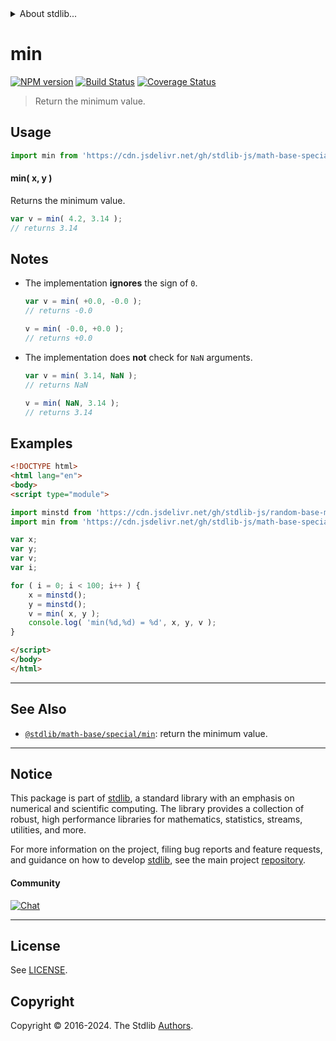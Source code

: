 <!--

@license Apache-2.0

Copyright (c) 2018 The Stdlib Authors.

Licensed under the Apache License, Version 2.0 (the "License");
you may not use this file except in compliance with the License.
You may obtain a copy of the License at

   http://www.apache.org/licenses/LICENSE-2.0

Unless required by applicable law or agreed to in writing, software
distributed under the License is distributed on an "AS IS" BASIS,
WITHOUT WARRANTIES OR CONDITIONS OF ANY KIND, either express or implied.
See the License for the specific language governing permissions and
limitations under the License.

-->


<details>
  <summary>
    About stdlib...
  </summary>
  <p>We believe in a future in which the web is a preferred environment for numerical computation. To help realize this future, we've built stdlib. stdlib is a standard library, with an emphasis on numerical and scientific computation, written in JavaScript (and C) for execution in browsers and in Node.js.</p>
  <p>The library is fully decomposable, being architected in such a way that you can swap out and mix and match APIs and functionality to cater to your exact preferences and use cases.</p>
  <p>When you use stdlib, you can be absolutely certain that you are using the most thorough, rigorous, well-written, studied, documented, tested, measured, and high-quality code out there.</p>
  <p>To join us in bringing numerical computing to the web, get started by checking us out on <a href="https://github.com/stdlib-js/stdlib">GitHub</a>, and please consider <a href="https://opencollective.com/stdlib">financially supporting stdlib</a>. We greatly appreciate your continued support!</p>
</details>

# min

[![NPM version][npm-image]][npm-url] [![Build Status][test-image]][test-url] [![Coverage Status][coverage-image]][coverage-url] <!-- [![dependencies][dependencies-image]][dependencies-url] -->

> Return the minimum value.

<!-- Section to include introductory text. Make sure to keep an empty line after the intro `section` element and another before the `/section` close. -->

<section class="intro">

</section>

<!-- /.intro -->

<!-- Package usage documentation. -->



<section class="usage">

## Usage

```javascript
import min from 'https://cdn.jsdelivr.net/gh/stdlib-js/math-base-special-fast-min@v0.2.0-esm/index.mjs';
```

#### min( x, y )

Returns the minimum value.

```javascript
var v = min( 4.2, 3.14 );
// returns 3.14
```

</section>

<!-- /.usage -->

<!-- Package usage notes. Make sure to keep an empty line after the `section` element and another before the `/section` close. -->

<section class="notes">

## Notes

-   The implementation **ignores** the sign of `0`.

    ```javascript
    var v = min( +0.0, -0.0 );
    // returns -0.0

    v = min( -0.0, +0.0 );
    // returns +0.0
    ```

-   The implementation does **not** check for `NaN` arguments.

    ```javascript
    var v = min( 3.14, NaN );
    // returns NaN

    v = min( NaN, 3.14 );
    // returns 3.14
    ```

</section>

<!-- /.notes -->

<!-- Package usage examples. -->

<section class="examples">

## Examples

<!-- eslint no-undef: "error" -->

```html
<!DOCTYPE html>
<html lang="en">
<body>
<script type="module">

import minstd from 'https://cdn.jsdelivr.net/gh/stdlib-js/random-base-minstd-shuffle@esm/index.mjs';
import min from 'https://cdn.jsdelivr.net/gh/stdlib-js/math-base-special-fast-min@v0.2.0-esm/index.mjs';

var x;
var y;
var v;
var i;

for ( i = 0; i < 100; i++ ) {
    x = minstd();
    y = minstd();
    v = min( x, y );
    console.log( 'min(%d,%d) = %d', x, y, v );
}

</script>
</body>
</html>
```

</section>

<!-- /.examples -->

<!-- Section to include cited references. If references are included, add a horizontal rule *before* the section. Make sure to keep an empty line after the `section` element and another before the `/section` close. -->

<section class="references">

</section>

<!-- /.references -->

<!-- Section for related `stdlib` packages. Do not manually edit this section, as it is automatically populated. -->

<section class="related">

* * *

## See Also

-   <span class="package-name">[`@stdlib/math-base/special/min`][@stdlib/math/base/special/min]</span><span class="delimiter">: </span><span class="description">return the minimum value.</span>

</section>

<!-- /.related -->

<!-- Section for all links. Make sure to keep an empty line after the `section` element and another before the `/section` close. -->


<section class="main-repo" >

* * *

## Notice

This package is part of [stdlib][stdlib], a standard library with an emphasis on numerical and scientific computing. The library provides a collection of robust, high performance libraries for mathematics, statistics, streams, utilities, and more.

For more information on the project, filing bug reports and feature requests, and guidance on how to develop [stdlib][stdlib], see the main project [repository][stdlib].

#### Community

[![Chat][chat-image]][chat-url]

---

## License

See [LICENSE][stdlib-license].


## Copyright

Copyright &copy; 2016-2024. The Stdlib [Authors][stdlib-authors].

</section>

<!-- /.stdlib -->

<!-- Section for all links. Make sure to keep an empty line after the `section` element and another before the `/section` close. -->

<section class="links">

[npm-image]: http://img.shields.io/npm/v/@stdlib/math-base-special-fast-min.svg
[npm-url]: https://npmjs.org/package/@stdlib/math-base-special-fast-min

[test-image]: https://github.com/stdlib-js/math-base-special-fast-min/actions/workflows/test.yml/badge.svg?branch=v0.2.0
[test-url]: https://github.com/stdlib-js/math-base-special-fast-min/actions/workflows/test.yml?query=branch:v0.2.0

[coverage-image]: https://img.shields.io/codecov/c/github/stdlib-js/math-base-special-fast-min/main.svg
[coverage-url]: https://codecov.io/github/stdlib-js/math-base-special-fast-min?branch=main

<!--

[dependencies-image]: https://img.shields.io/david/stdlib-js/math-base-special-fast-min.svg
[dependencies-url]: https://david-dm.org/stdlib-js/math-base-special-fast-min/main

-->

[chat-image]: https://img.shields.io/gitter/room/stdlib-js/stdlib.svg
[chat-url]: https://app.gitter.im/#/room/#stdlib-js_stdlib:gitter.im

[stdlib]: https://github.com/stdlib-js/stdlib

[stdlib-authors]: https://github.com/stdlib-js/stdlib/graphs/contributors

[umd]: https://github.com/umdjs/umd
[es-module]: https://developer.mozilla.org/en-US/docs/Web/JavaScript/Guide/Modules

[deno-url]: https://github.com/stdlib-js/math-base-special-fast-min/tree/deno
[deno-readme]: https://github.com/stdlib-js/math-base-special-fast-min/blob/deno/README.md
[umd-url]: https://github.com/stdlib-js/math-base-special-fast-min/tree/umd
[umd-readme]: https://github.com/stdlib-js/math-base-special-fast-min/blob/umd/README.md
[esm-url]: https://github.com/stdlib-js/math-base-special-fast-min/tree/esm
[esm-readme]: https://github.com/stdlib-js/math-base-special-fast-min/blob/esm/README.md
[branches-url]: https://github.com/stdlib-js/math-base-special-fast-min/blob/main/branches.md

[stdlib-license]: https://raw.githubusercontent.com/stdlib-js/math-base-special-fast-min/main/LICENSE

<!-- <related-links> -->

[@stdlib/math/base/special/min]: https://github.com/stdlib-js/math-base-special-min/tree/esm

<!-- </related-links> -->

</section>

<!-- /.links -->
